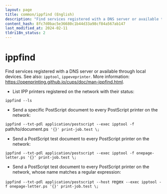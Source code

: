 ```yaml
---
layout: page
title: common/ippfind (English)
description: "Find services registered with a DNS server or available through local devices."
content_hash: 8fc7d0bac5e36680c1b44d33a98cf84a567ab147
last_modified_at: 2024-02-11
tldri18n_status: 2
---
```

# ippfind

Find services registered with a DNS server or available through local devices.
See also: `ipptool`, `ippeveprinter`.
More information: <https://openprinting.github.io/cups/doc/man-ippfind.html>.

- List IPP printers registered on the network with their status:

`ippfind --ls`

- Send a specific PostScript document to every PostScript printer on the network:

`ippfind --txt-pdl application/postscript --exec ipptool -f `<span class="tldr-var badge badge-pill bg-dark-lm bg-white-dm text-white-lm text-dark-dm font-weight-bold">path/to/document.ps</span>` '{}' print-job.test \;`

- Send a PostScript test document to every PostScript printer on the network:

`ippfind --txt-pdl application/postscript --exec ipptool -f onepage-letter.ps '{}' print-job.test \;`

- Send a PostScript test document to every PostScript printer on the network, whose name matches a regular expression:

`ippfind --txt-pdl application/postscript --host `<span class="tldr-var badge badge-pill bg-dark-lm bg-white-dm text-white-lm text-dark-dm font-weight-bold">regex</span>` --exec ipptool -f onepage-letter.ps '{}' print-job.test \;`
